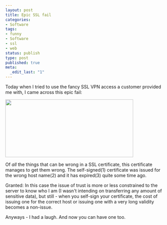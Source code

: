 ```yaml
---
layout: post
title: Epic SSL fail
categories:
- Software
tags:
- funny
- Software
- ssl
- web
status: publish
type: post
published: true
meta:
  _edit_last: "1"
---
```

Today when I tried to use the fancy SSL VPN access a customer provided me with, I came across this epic fail:

<a href="http://www.gnegg.ch/wp-content/uploads/2008/07/sslfail1.png"><img class="aligncenter size-full wp-image-425" title="SSL certificate failure" src="http://www.gnegg.ch/wp-content/uploads/2008/07/sslfail1.png" alt="" width="399" height="180" /></a>

Of *all* the things that can be wrong in a SSL certificate, this certificate manages to get them wrong. The self-signed(1) certificate was issued for the wrong host name(2) and it has expired(3) quite some time ago.

Granted: In this case the issue of trust is more or less constrained to the server to know who I am (I wasn't intending on transferring any amount of sensitive data), but still - when you self-sign your certificate, the cost of issuing one for the correct host or issuing one with a very long validity becomes a non-issue.

Anyways - I had a laugh. And now you can have one too.
